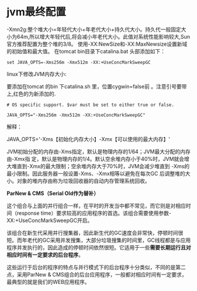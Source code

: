 # jvm最终配置

-Xmn2g:整个堆大小=年轻代大小+年老代大小+持久代大小。持久代一般固定大小为64m,所以增大年轻代后,将会减小年老代大小。此值对系统性能影响较大,Sun官方推荐配置为整个堆的3/8。 
使用-XX:NewSize和-XX:MaxNewsize设置新域的初始值和最大值。 
在tomcat   bin目录下catalina.bat 头部添加如下：

```
set JAVA_OPTS=-Xms256m -Xmx512m -XX:+UseConcMarkSweepGC
```


linux下修改JVM内存大小:

要添加在tomcat 的bin 下catalina.sh 里，位置cygwin=false前 。注意引号要带上,红色的为新添加的.

```
# OS specific support. $var must be set to either true or false.

JAVA_OPTS="-Xms256m -Xmx512m -XX:+UseConcMarkSweepGC"

```



 



解释： 

JAVA_OPTS='-Xms【初始化内存大小】-Xmx【可以使用的最大内存】'

JVM初始分配的内存由-Xms指定，默认是物理内存的1/64；JVM最大分配的内存由-Xmx指 定，默认是物理内存的1/4。默认空余堆内存小于40%时，JVM就会增大堆直到-Xmx的最大限制；空余堆内存大于70%时，JVM会减少堆直到 -Xms的最小限制。因此服务器一般设置-Xms、-Xmx相等以避免在每次GC 后调整堆的大小。对象的堆内存由称为垃圾回收器的自动内存管理系统回收。





**ParNew & CMS（Serial Old作为替补）** 

​         这个组合与上面的并行组合一样，在平时的开发当中都不常见，而它则是对相应时间（response time）要求较高的应用程序的首选。该组合需要使用参数-XX:+UseConcMarkSweepGC开启。

​         该组合在新生代采用并行搜集器，因此新生代的GC速度会非常快，停顿时间很短。而年老代的GC采用并发搜集，大部分垃圾搜集的时间里，GC线程都是与应用程序并发执行的，因此造成的停顿时间依然很短。它适用于一些**需要长期运行且对相应时间有一定要求的后台程序**。

​         这些运行于后台的程序的特点与并行模式下的后台程序十分类似，不同的是第二点，采用ParNew & CMS组合的后台应用程序，一般都对相应时间有一定要求，最典型的就是我们的WEB应用程序。

   